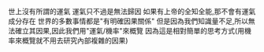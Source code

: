 世上沒有所謂的運氣 運氣只不過是無法歸因
如果有上帝的全知全能,那不會有運氣成分存在
世界的多數事情都是"有明確因果關係"
但是因為我們知識量不足,所以無法確立其因果,因此我們用"運氣/機率"來概覽
因為這是相對簡單的思考方式(用機率來概覽就不用去研究內部複雜的因果)